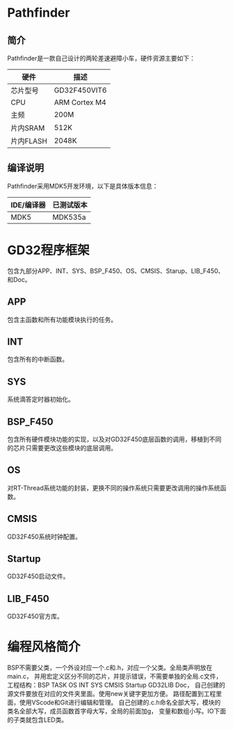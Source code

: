 # Pathfinder

## 简介

Pathfinder是一款自己设计的两轮差速避障小车，硬件资源主要如下：

| 硬件      | 描述          |
| --------- | ------------- |
| 芯片型号  | GD32F450VIT6  |
| CPU       | ARM Cortex M4 |
| 主频      | 200M          |
| 片内SRAM  | 512K          |
| 片内FLASH | 2048K         |

## 编译说明

Pathfinder采用MDK5开发环境，以下是具体版本信息：

| IDE/编译器 | 已测试版本                   |
| ---------- | ---------------------------- |
| MDK5       | MDK535a                      |

# GD32程序框架
包含九部分APP、INT、SYS、BSP_F450、OS、CMSIS、Starup、LIB_F450、和Doc。

## APP
包含主函数和所有功能模块执行的任务。

## INT
包含所有的中断函数。

## SYS
系统滴答定时器初始化。

## BSP_F450
包含所有硬件模块功能的实现，以及对GD32F450底层函数的调用，移植到不同的芯片只需要更改这些模块的底层调用。

## OS
对RT-Thread系统功能的封装，更换不同的操作系统只需要更改调用的操作系统函数。

## CMSIS
GD32F450系统时钟配置。

## Startup
GD32F450启动文件。

## LIB_F450
GD32F450官方库。

# 编程风格简介
BSP不需要父类，一个外设对应一个.c和.h，对应一个父类。全局类声明放在main.c，
并用宏定义区分不同的芯片，并提示错误，不需要单独的全局.c文件，
工程结构：BSP TASK OS INT SYS CMSIS Startup GD32LIB Doc，
自己创建的源文件要放在对应的文件夹里面。使用new关键字更加方便。
路径配置到工程里面，使用VScode和Git进行编辑和管理。
自己创建的.c.h命名全部大写，模块的类名全部大写，成员函数首字母大写，全局的前面加g，
变量和数组小写。IO下面的子类就包含LED类。
